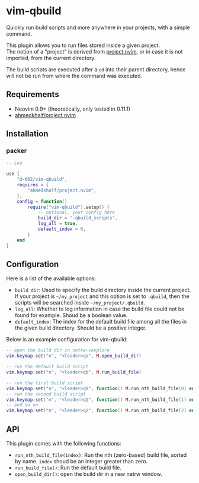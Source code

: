 # vim-qbuild

Quickly run build scripts and more anywhere in your projects, with a simple command.

This plugin allows you to run files stored inside a given project.  
The notion of a "project" is derived from [project.nvim](https://github.com/ahmedkhalf/project.nvim), or in case it is not imported, from the current directory.

The build scripts are executed after a `cd` into their parent directory, hence will not be run from where the command was executed.

## Requirements

- Neovim 0.9+ (theoretically, only tested in 0.11.1)
- [ahmedkhalf/project.nvim](https://github.com/ahmedkhalf/project.nvim)

## Installation

### packer

```lua
-- Lua

use {
    "d-002/vim-qbuild",
    requires = {
        "ahmedkhalf/project.nvim",
    },
    config = function()
        require("vim-qbuild").setup() {
            -- optional, your config here
            build_dir = ".qbuild_scripts",
            log_all = true,
            default_index = 0,
        }
    end
}
```

## Configuration

Here is a list of the available options:

- `build_dir`: Used to specify the build directory inside the current project. If your project is `~/my_project` and this option is set to `.qbuild`, then the scripts will be searched inside `~/my_project/.qbuild`.
- `log_all`: Whether to log information in case the build file could not be found for example. Shoud be a boolean value.
- `default_index`: The index for the default build file among all the files in the given build directory. Should be a positive integer.

Below is an example configuration for vim-qbuild:

```lua
-- open the build dir in netrw-vexplore
vim.keymap.set("n", "<leader>qo", M.open_build_dir)

-- run the default build script
vim.keymap.set("n", "<leader>qb", M.run_build_file)

-- run the first build script
vim.keymap.set("n", "<leader>q0", function() M.run_nth_build_file(0) end)
-- run the second build script
vim.keymap.set("n", "<leader>q1", function() M.run_nth_build_file(1) end)
-- and so on
vim.keymap.set("n", "<leader>q2", function() M.run_nth_build_file(2) end)
```

## API

This plugin comes with the following functions:

- `run_nth_build_file(index)`: Run the nth (zero-based) build file, sorted by name. `index` shoud be an integer greater than zero.
- `run_build_file()`: Run the default build file.
- `open_build_dir()`: open the build dir in a new netrw window.
